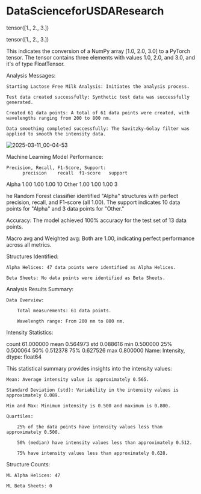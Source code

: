 # DataScienceforUSDAResearch

tensor([1., 2., 3.])


tensor([1., 2., 3.])

This indicates the conversion of a NumPy array [1.0, 2.0, 3.0] to a PyTorch tensor. The tensor contains three elements with values 1.0, 2.0, and 3.0, and it's of type FloatTensor.

Analysis Messages:

    Starting Lactose Free Milk Analysis: Initiates the analysis process.

    Test data created successfully: Synthetic test data was successfully generated.

    Created 61 data points: A total of 61 data points were created, with wavelengths ranging from 200 to 800 nm.

    Data smoothing completed successfully: The Savitzky-Golay filter was applied to smooth the intensity data.
    

![2025-03-11_00-04-53](https://github.com/user-attachments/assets/6bc83654-fc8c-48ae-9678-96511b2623e0)


Machine Learning Model Performance:

    Precision, Recall, F1-Score, Support:
          precision    recall  f1-score   support

   Alpha       1.00      1.00      1.00        10
   Other       1.00      1.00      1.00         3

he Random Forest classifier identified "Alpha" structures with perfect precision, recall, and F1-score (all 1.00). The support indicates 10 data points for "Alpha" and 3 data points for "Other."

Accuracy: The model achieved 100% accuracy for the test set of 13 data points.

Macro avg and Weighted avg: Both are 1.00, indicating perfect performance across all metrics.

Structures Identified:

    Alpha Helices: 47 data points were identified as Alpha Helices.

    Beta Sheets: No data points were identified as Beta Sheets.

Analysis Results Summary:

    Data Overview:

        Total measurements: 61 data points.

        Wavelength range: From 200 nm to 800 nm.

        
  Intensity Statistics:

  count    61.000000
  mean      0.564973
  std       0.088616
  min       0.500000
  25%       0.500064
  50%       0.512378
  75%       0.627526
  max       0.800000
  Name: Intensity, dtype: float64


  This statistical summary provides insights into the intensity values:

    Mean: Average intensity value is approximately 0.565.

    Standard Deviation (std): Variability in the intensity values is approximately 0.089.

    Min and Max: Minimum intensity is 0.500 and maximum is 0.800.

    Quartiles:

        25% of the data points have intensity values less than approximately 0.500.

        50% (median) have intensity values less than approximately 0.512.

        75% have intensity values less than approximately 0.628.

Structure Counts:

    ML Alpha Helices: 47

    ML Beta Sheets: 0
